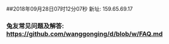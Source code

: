 ##2018年09月28日07时12分07秒 新址: 159.65.69.17
### 兔友常见问题及解答: https://github.com/wanggonging/d/blob/w/FAQ.md
